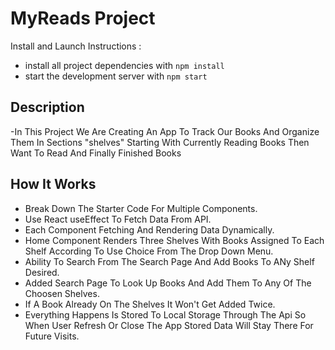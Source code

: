 # MyReads Project

Install and Launch Instructions :

- install all project dependencies with `npm install`
- start the development server with `npm start`

## Description

-In This Project We Are Creating An App To Track Our Books And Organize Them In Sections "shelves" Starting With Currently Reading Books Then Want To Read And Finally Finished Books

## How It Works

- Break Down The Starter Code For Multiple Components.
- Use React useEffect To Fetch Data From API.
- Each Component Fetching And Rendering Data Dynamically.
- Home Component Renders Three Shelves With Books Assigned To Each Shelf According To Use Choice From The Drop Down Menu.
- Ability To Search From The Search Page And Add Books To ANy Shelf Desired.
- Added Search Page To Look Up Books And Add Them To Any Of The Choosen Shelves.
- If A Book Already On The Shelves It Won't Get Added Twice.
- Everything Happens Is Stored To Local Storage Through The Api So When User Refresh Or Close The App Stored Data Will Stay There For Future Visits.
